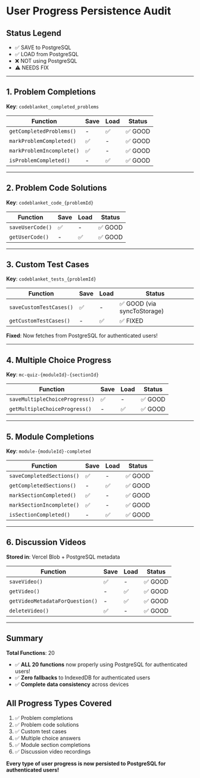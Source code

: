 # User Progress Persistence Audit

## Status Legend

- ✅ SAVE to PostgreSQL
- ✅ LOAD from PostgreSQL
- ❌ NOT using PostgreSQL
- ⚠️ NEEDS FIX

---

## 1. Problem Completions

**Key**: `codeblanket_completed_problems`

| Function                  | Save | Load | Status  |
| ------------------------- | ---- | ---- | ------- |
| `getCompletedProblems()`  | -    | ✅   | ✅ GOOD |
| `markProblemCompleted()`  | ✅   | -    | ✅ GOOD |
| `markProblemIncomplete()` | ✅   | -    | ✅ GOOD |
| `isProblemCompleted()`    | -    | ✅   | ✅ GOOD |

---

## 2. Problem Code Solutions

**Key**: `codeblanket_code_{problemId}`

| Function         | Save | Load | Status  |
| ---------------- | ---- | ---- | ------- |
| `saveUserCode()` | ✅   | -    | ✅ GOOD |
| `getUserCode()`  | -    | ✅   | ✅ GOOD |

---

## 3. Custom Test Cases

**Key**: `codeblanket_tests_{problemId}`

| Function                | Save | Load | Status                      |
| ----------------------- | ---- | ---- | --------------------------- |
| `saveCustomTestCases()` | ✅   | -    | ✅ GOOD (via syncToStorage) |
| `getCustomTestCases()`  | -    | ✅   | ✅ FIXED                    |

**Fixed**: Now fetches from PostgreSQL for authenticated users!

---

## 4. Multiple Choice Progress

**Key**: `mc-quiz-{moduleId}-{sectionId}`

| Function                       | Save | Load | Status  |
| ------------------------------ | ---- | ---- | ------- |
| `saveMultipleChoiceProgress()` | ✅   | -    | ✅ GOOD |
| `getMultipleChoiceProgress()`  | -    | ✅   | ✅ GOOD |

---

## 5. Module Completions

**Key**: `module-{moduleId}-completed`

| Function                  | Save | Load | Status  |
| ------------------------- | ---- | ---- | ------- |
| `saveCompletedSections()` | ✅   | -    | ✅ GOOD |
| `getCompletedSections()`  | -    | ✅   | ✅ GOOD |
| `markSectionCompleted()`  | ✅   | -    | ✅ GOOD |
| `markSectionIncomplete()` | ✅   | -    | ✅ GOOD |
| `isSectionCompleted()`    | -    | ✅   | ✅ GOOD |

---

## 6. Discussion Videos

**Stored in**: Vercel Blob + PostgreSQL metadata

| Function                        | Save | Load | Status  |
| ------------------------------- | ---- | ---- | ------- |
| `saveVideo()`                   | ✅   | -    | ✅ GOOD |
| `getVideo()`                    | -    | ✅   | ✅ GOOD |
| `getVideoMetadataForQuestion()` | -    | ✅   | ✅ GOOD |
| `deleteVideo()`                 | ✅   | -    | ✅ GOOD |

---

## Summary

**Total Functions**: 20

- ✅ **ALL 20 functions** now properly using PostgreSQL for authenticated users!
- ✅ **Zero fallbacks** to IndexedDB for authenticated users
- ✅ **Complete data consistency** across devices

## All Progress Types Covered

1. ✅ Problem completions
2. ✅ Problem code solutions
3. ✅ Custom test cases
4. ✅ Multiple choice answers
5. ✅ Module section completions
6. ✅ Discussion video recordings

**Every type of user progress is now persisted to PostgreSQL for authenticated users!**
